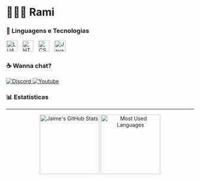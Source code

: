 # 👩🏻‍💻 Rami

### 🤖 Linguagens e Tecnologias

<img 
    align="left" 
    alt="LUA"
    title="LUA" 
    width="30px" 
    style="padding-right: 10px;" 
    src="https://cdn.jsdelivr.net/gh/devicons/devicon@latest/icons/lua/lua-original.svg" 
/>
<img 
    align="left" 
    alt="HTML"
    title="HTML" 
    width="30px" 
    style="padding-right: 10px;" 
    src="https://cdn.jsdelivr.net/gh/devicons/devicon@latest/icons/html5/html5-original.svg" 
/>
<img 
    align="left" 
    alt="CSS" 
    title="CSS"
    width="30px" 
    style="padding-right: 10px;" 
    src="https://cdn.jsdelivr.net/gh/devicons/devicon@latest/icons/css3/css3-original.svg" 
/>
<img 
    align="left" 
    alt="JavaScript" 
    title="JavaScript"
    width="30px" 
    style="padding-right: 10px;" 
    src="https://cdn.jsdelivr.net/gh/devicons/devicon@latest/icons/javascript/javascript-original.svg" 
/>

<br/>
<br/>

### ☕ Wanna chat?

<p>
    <a href="https://discordapp.com/users/665672119899914241/">
        <img alt="Discord" src="https://img.shields.io/static/v1?style=flat&logo=discord&logoColor=white&color=%237289DA&label=&message=_rami777_"/>
    </a>
    <a href="https://www.youtube.com/@RamiDsz">
        <img alt="Youtube" src="https://img.shields.io/static/v1?style=flat&logo=youtube&logoColor=white&color=%23FF0000&label=&message=RamiDsz"/>
    </a>
</p>

### 📊 Estatísticas

<hr>

<p align="center">
    <img alt="Jaime's GitHub Stats" height="160em"  src="https://github-readme-stats.vercel.app/api?username=Coruja2808&theme=material-palenight&show_icons=true">
    <img alt="Most Used Languages" height="160em" src="https://github-readme-stats.vercel.app/api/top-langs/?username=Coruja2808&hide=html&layout=compact&theme=material-palenight">
</p>

